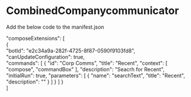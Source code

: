# CombinedCompanycommunicator
Add the below code to the manifest.json

"composeExtensions": [  
  {  
    "botId": "e2c34a9a-282f-4725-8f87-0590f9103fd8",  
    "canUpdateConfiguration": true,  
    "commands": [
        {
          "id": "Corp Comms",
          "title": "Recent",
		  "context": [ "compose", "commandBox" ],
          "description": "Seacrh for Recent",
          "initialRun": true,
          "parameters": [
            {
              "name": "searchText",
              "title": "Recent",
              "description": ""
            }
          ]
        }
      ] 
  }  
]  
